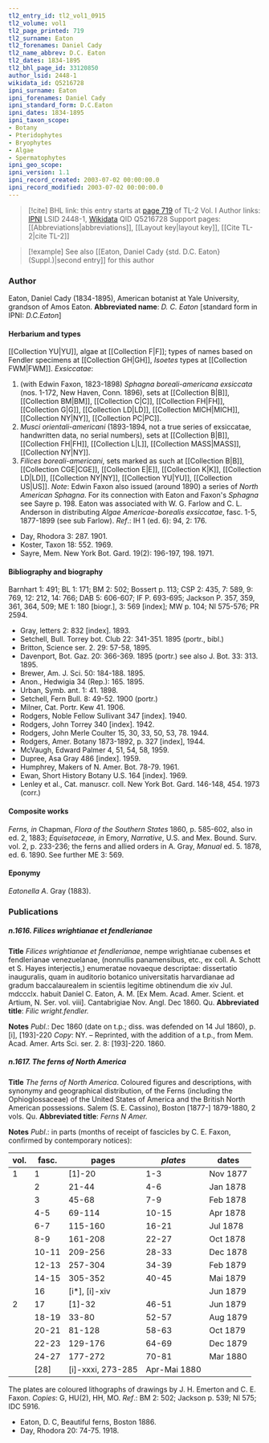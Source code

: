 ```yaml
---
tl2_entry_id: tl2_vol1_0915
tl2_volume: vol1
tl2_page_printed: 719
tl2_surname: Eaton
tl2_forenames: Daniel Cady
tl2_name_abbrev: D.C. Eaton
tl2_dates: 1834-1895
tl2_bhl_page_id: 33120850
author_lsid: 2448-1
wikidata_id: Q5216728
ipni_surname: Eaton
ipni_forenames: Daniel Cady
ipni_standard_form: D.C.Eaton
ipni_dates: 1834-1895
ipni_taxon_scope: 
- Botany
- Pteridophytes
- Bryophytes
- Algae
- Spermatophytes
ipni_geo_scope: 
ipni_version: 1.1
ipni_record_created: 2003-07-02 00:00:00.0
ipni_record_modified: 2003-07-02 00:00:00.0
---
```


> [!cite] BHL link: this entry starts at [page 719](https://www.biodiversitylibrary.org/page/33120850) of TL-2 Vol. I
> Author links: [IPNI](https://www.ipni.org/a/2448-1) LSID 2448-1, [Wikidata](https://www.wikidata.org/wiki/Q5216728) QID Q5216728
> Support pages: [[Abbreviations|abbreviations]], [[Layout key|layout key]], [[Cite TL-2|cite TL-2]]

> [!example] See also [[Eaton, Daniel Cady {std. D.C. Eaton} (Suppl.)|second entry]] for this author

### Author

Eaton, Daniel Cady (1834-1895), American botanist at Yale University, grandson of Amos Eaton. 
**Abbreviated name**: *D. C. Eaton* \[standard form in IPNI: *D.C.Eaton*\]

#### Herbarium and types

[[Collection YU|YU]], algae at [[Collection F|F]]; types of names based on Fendler specimens at [[Collection GH|GH]], *Isoetes* types at [[Collection FWM|FWM]].
*Exsiccatae*:
1. (with Edwin Faxon, 1823-1898) *Sphagna boreali-americana exsiccata* (nos. 1-172, New Haven, Conn. 1896), sets at [[Collection B|B]], [[Collection BM|BM]], [[Collection C|C]], [[Collection FH|FH]], [[Collection G|G]], [[Collection LD|LD]], [[Collection MICH|MICH]], [[Collection NY|NY]], [[Collection PC|PC]].
2. *Musci orientali-americani* (1893-1894, not a true series of exsiccatae, handwritten data, no serial numbers), sets at [[Collection B|B]], [[Collection FH|FH]], [[Collection L|L]], [[Collection MASS|MASS]], [[Collection NY|NY]].
3. *Filices boreali-americani*, sets marked as such at [[Collection B|B]], [[Collection CGE|CGE]], [[Collection E|E]], [[Collection K|K]], [[Collection LD|LD]], [[Collection NY|NY]], [[Collection YU|YU]], [[Collection US|US]]. *Note*: Edwin Faxon also issued (around 1890) a series of *North American Sphagna*. For its connection with Eaton and Faxon's *Sphagna* see Sayre p. 198. Eaton was associated with W. G. Farlow and C. L. Anderson in distributing *Algae Americae-borealis exsiccatae*, fasc. 1-5, 1877-1899 (see sub Farlow).
*Ref*.: IH 1 (ed. 6): 94, 2: 176.
- Day, Rhodora 3: 287. 1901.
- Koster, Taxon 18: 552. 1969.
- Sayre, Mem. New York Bot. Gard. 19(2): 196-197, 198. 1971.

#### Bibliography and biography

Barnhart 1: 491; BL 1: 171; BM 2: 502; Bossert p. 113; CSP 2: 435, 7: 589, 9: 769, 12: 212, 14: 766; DAB 5: 606-607; IF P. 693-695; Jackson P. 357, 359, 361, 364, 509; ME 1: 180 \[biogr.\], 3: 569 \[index\]; MW p. 104; NI 575-576; PR 2594.
- Gray, letters 2: 832 \[index\]. 1893.
- Setchell, Bull. Torrey bot. Club 22: 341-351. 1895 (portr., bibl.)
- Britton, Science ser. 2. 29: 57-58, 1895.
- Davenport, Bot. Gaz. 20: 366-369. 1895 (portr.) see also J. Bot. 33: 313. 1895.
- Brewer, Am. J. Sci. 50: 184-188. 1895.
- Anon., Hedwigia 34 (Rep.): 165. 1895.
- Urban, Symb. ant. 1: 41. 1898.
- Setchell, Fern Bull. 8: 49-52. 1900 (portr.)
- Milner, Cat. Portr. Kew 41. 1906.
- Rodgers, Noble Fellow Sullivant 347 \[index\]. 1940.
- Rodgers, John Torrey 340 \[index\]. 1942.
- Rodgers, John Merle Coulter 15, 30, 33, 50, 53, 78. 1944.
- Rodgers, Amer. Botany 1873-1892, p. 327 \[index\], 1944.
- McVaugh, Edward Palmer 4, 51, 54, 58, 1959.
- Dupree, Asa Gray 486 \[index\]. 1959.
- Humphrey, Makers of N. Amer. Bot. 78-79. 1961.
- Ewan, Short History Botany U.S. 164 \[index\]. 1969.
- Lenley et al., Cat. manuscr. coll. New York Bot. Gard. 146-148, 454. 1973 (corr.)

#### Composite works

*Ferns, in* Chapman, *Flora of the Southern States* 1860, p. 585-602, also in ed. 2, 1883; *Equisetaceae, in* Emory, *Narrative*, U.S. and Mex. Bound. Surv. vol. 2, p. 233-236; the ferns and allied orders in A. Gray, *Manual* ed. 5. 1878, ed. 6. 1890. See further ME 3: 569.

#### Eponymy

*Eatonella A*. Gray (1883).

### Publications

##### n.1616. Filices wrightianae et fendlerianae

**Title**
*Filices wrightianae et fendlerianae*, nempe wrightianae cubenses et fendlerianae venezuelanae, (nonnullis panamensibus, etc., ex coll. A. Schott et S. Hayes interjectis,) enumeratae novaeque descriptae: dissertatio inauguralis, quam in auditorio botanico universitatis harvardianae ad gradum baccalaurealem in scientiis legitime obtinendum die xiv Jul. mdccclx. habuit Daniel C. Eaton, A. M. \[Ex Mem. Acad. Amer. Scient. et Artium, N. Ser. vol. viii\]. Cantabrigiae Nov. Angl. Dec 1860. Qu.
**Abbreviated title**: *Filic wright.fendler.*

**Notes**
*Publ*.: Dec 1860 (date on t.p.; diss. was defended on 14 Jul 1860), p. \[i\], \[193\]-220 *Copy*: NY. – Reprinted, with the addition of a t.p., from Mem. Acad. Amer. Arts Sci. ser. 2. 8: \[193\]-220. 1860.

##### n.1617. The ferns of North America

**Title**
*The ferns of North America*. Coloured figures and descriptions, with synonymy and geographical distribution, of the Ferns (including the Ophioglossaceae) of the United States of America and the British North American possessions. Salem (S. E. Cassino), Boston \[1877-\] 1879-1880, 2 vols. Qu.
**Abbreviated title**: *Ferns N Amer.*

**Notes**
*Publ*.: in parts (months of receipt of fascicles by C. E. Faxon, confirmed by contemporary notices):

|vol.	|fasc.	|pages	|*plates*	|dates|
|---	|---	|---	|---	|---	|
|1	|1	|\[1\]-20	|1-3	|Nov 1877|
|	|2	|21-44	|4-6	|Jan 1878|
|	|3	|45-68	|7-9	|Feb 1878|
|	|4-5	|69-114	|10-15	|Apr 1878|
|	|6-7	|115-160	|16-21	|Jul 1878|
|	|8-9	|161-208	|22-27	|Oct 1878|
|	|10-11	|209-256	|28-33	|Dec 1878|
|	|12-13	|257-304	|34-39	|Feb 1879|
|	|14-15	|305-352	|40-45	|Mai 1879|
|	|16	|\[i\*\], \[i\]-xiv	|	|Jun 1879|
|2	|17	|\[1\]-32	|46-51	|Jun 1879|
|	|18-19	|33-80	|52-57	|Aug 1879|
|	|20-21	|81-128	|58-63	|Oct 1879|
|	|22-23	|129-176	|64-69	|Dec 1879|
|	|24-27	|177-272	|70-81	|Mar 1880|
|	|\[28\]	|\[i\]-xxxi, 273-285	|Apr-Mai 1880|

The plates are coloured lithographs of drawings by J. H. Emerton and C. E. Faxon.
*Copies*: G, HU(2), HH, MO.
*Ref*.: BM 2: 502; Jackson p. 539; NI 575; IDC 5916.
- Eaton, D. C, Beautiful ferns, Boston 1886.
- Day, Rhodora 20: 74-75. 1918.

